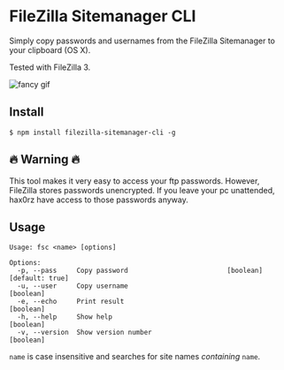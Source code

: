 # FileZilla Sitemanager CLI

Simply copy passwords and usernames from the FileZilla Sitemanager to your clipboard (OS X).

Tested with FileZilla 3.

![fancy gif](https://cloud.githubusercontent.com/assets/4227520/13131059/4f983cb2-d5e9-11e5-8e60-1332dcf6df1d.gif)

## Install

```
$ npm install filezilla-sitemanager-cli -g
```

## 🔥 Warning 🔥

This tool makes it very easy to access your ftp passwords. However, FileZilla stores passwords unencrypted. If you leave your pc unattended, hax0rz have access to those passwords anyway.

## Usage

```
Usage: fsc <name> [options]

Options:
  -p, --pass     Copy password                         [boolean] [default: true]
  -u, --user     Copy username                                         [boolean]
  -e, --echo     Print result                                          [boolean]
  -h, --help     Show help                                             [boolean]
  -v, --version  Show version number                                   [boolean]
```

`name` is case insensitive and searches for site names *containing* `name`.

